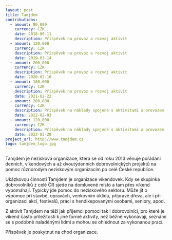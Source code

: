 ```yaml
---
layout: post
title: Tamjdem
contributions:
  - amount: 80,000
    currency: CZK
    date: 2018-06-11
    description: Příspěvek na provoz a rozvoj aktivit
  - amount: 120,000
    currency: CZK
    description: Příspěvek na provoz a rozvoj aktivit
    date: 2019-03-14
  - amount: 200,000
    currency: CZK
    description: Příspěvek na provoz a rozvoj aktivit
    date: 2020-02-10
  - amount: 160,000
    currency: CZK
    description: Příspěvek na provoz a rozvoj aktivit
    date: 2021-02-22
  - amount: 200,000
    currency: CZK
    description: Příspěvek na náklady spojené s aktivitami a provozem
    date: 2022-02-03
  - amount: 120,000
    currency: CZK
    description: Příspěvek na náklady spojené s aktivitami a provozem
    date: 2023-03-20
project_url: http://www.tamjdem.cz
logo: tamjdem_logo.jpg
---
```


Tamjdem je nezisková organizace, která se od roku 2013 věnuje pořádání denních, víkendových a až dvoutýdenních dobrovolnických projektů na pomoc různorodým neziskovým organizacím po celé České republice.

Ukázkovou činností Tamjdem je organizace víkendovek. Kdy se skupinka dobrovolníků z celé ČR sjede na domluvené místo a tam přes víkend vypomáhají. Typicky jde pomoc do neziskového sektoru. Může jít o výpomoc při stavbě, opravách, venkovním úklidu, přípravě dřeva, ale i při organizaci akcí, festivalů, práci s hendikepovanými osobami, seniory, apod.

Z aktivit Tamjdem na těží jak příjemci pomoci tak i dobrovolníci, pro které je víkend často příležitostí k jiné formě aktivity, než běžně vykonávají, seznámí se s podobně naladěnými lidmi a mohou se ohlédnout za vykonanou prací.

Příspěvek je poskytnut na chod organizace.
